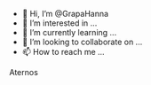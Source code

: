 - 👋 Hi, I’m @GrapaHanna
- 👀 I’m interested in ...
- 🌱 I’m currently learning ...
- 💞️ I’m looking to collaborate on ...
- 📫 How to reach me ...

<!---
GrapaHanna/GrapaHanna is a ✨ special ✨ repository because its `README.md` (this file) appears on your GitHub profile.
You can click the Preview link to take a look at your changes.
--->Aternos

